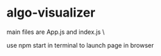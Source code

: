 # algo-visualizer 

main files are App.js and index.js \

use npm start in terminal to launch page in browser
